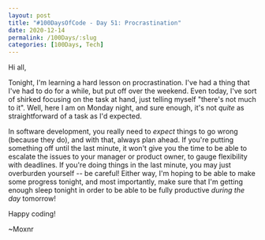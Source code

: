 ```yaml
---
layout: post
title: "#100DaysOfCode - Day 51: Procrastination"
date: 2020-12-14
permalink: /100Days/:slug
categories: [100Days, Tech]
---
```


Hi all,

Tonight, I'm learning a hard lesson on procrastination. I've had a thing that I've had to do for a while, but put off over the weekend. Even today, I've sort of shirked focusing on the task at hand, just telling myself "there's not much to it". Well, here I am on Monday night, and sure enough, it's not *quite* as straightforward of a task as I'd expected.

In software development, you really need to _expect_ things to go wrong (because they do), and with that, always plan ahead. If you're putting something off until the last minute, it won't give you the time to be able to escalate the issues to your manager or product owner, to gauge flexibility with deadlines. If you're doing things in the last minute, you may just overburden yourself -- be careful! Either way, I'm hoping to be able to make some progress tonight, and most importantly, make sure that I'm getting enough sleep tonight in order to be able to be fully productive _during the day_ tomorrow!

Happy coding!

~Moxnr
